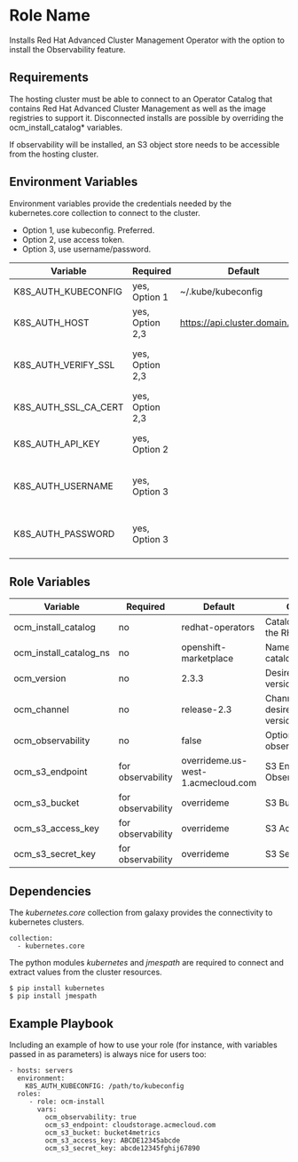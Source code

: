 Role Name
=========

Installs Red Hat Advanced Cluster Management Operator with the option to install the Observability feature.

Requirements
------------

The hosting cluster must be able to connect to an Operator Catalog that contains Red Hat Advanced Cluster Management as well as the image registries to support it. Disconnected installs are possible by overriding the ocm_install_catalog* variables.

If observability will be installed, an S3 object store needs to be accessible from the hosting cluster.


Environment Variables
---------------------

Environment variables provide the credentials needed by the kubernetes.core collection to connect to the cluster.

* Option 1, use kubeconfig. Preferred.
* Option 2, use access token.
* Option 3, use username/password. 

| Variable                | Required           | Default                            | Comments                                 |
|-------------------------|--------------------|------------------------------------|------------------------------------------|
| K8S_AUTH_KUBECONFIG     | yes, Option 1      | ~/.kube/kubeconfig                 | Path to Kubeconfig                       |
| K8S_AUTH_HOST           | yes, Option 2,3    | https://api.cluster.domain.com     | URL to the cluster API                   |
| K8S_AUTH_VERIFY_SSL     | yes, Option 2,3    |                                    | Flag to enforce SSL verification         |
| K8S_AUTH_SSL_CA_CERT    | yes, Option 2,3    |                                    | Path to Certificate Authority            |
| K8S_AUTH_API_KEY        | yes, Option 2      |                                    | Token for a cluster-admin                |
| K8S_AUTH_USERNAME       | yes, Option 3      |                                    | Username for a cluster-admin             |
| K8S_AUTH_PASSWORD       | yes, Option 3      |                                    | Password for a cluster-admin             |

Role Variables
--------------

| Variable                | Required           | Default                            | Comments                                 |
|-------------------------|--------------------|------------------------------------|------------------------------------------|
| ocm_install_catalog     | no                 | redhat-operators                   | Catalog that contains the RHACM Operator |
| ocm_install_catalog_ns  | no                 | openshift-marketplace              | Namespace of the catalog                 |
| ocm_version             | no                 | 2.3.3                              | Desired RHACM version                    |
| ocm_channel             | no                 | release-2.3                        | Channel of the desired RHACM version     |
| ocm_observability       | no                 | false                              | Option to install observability          |
| ocm_s3_endpoint         | for observability  | overrideme.us-west-1.acmecloud.com | S3 Endpoint for Observability/Thanos     |
| ocm_s3_bucket           | for observability  | overrideme                         | S3 Bucket                                |
| ocm_s3_access_key       | for observability  | overrideme                         | S3 Access Key                            |
| ocm_s3_secret_key       | for observability  | overrideme                         | S3 Secret Key                            |


Dependencies
------------

The *kubernetes.core* collection from galaxy provides the connectivity to kubernetes clusters.

    collection:
      - kubernetes.core

The python modules *kubernetes* and *jmespath* are required to connect and extract values from the cluster resources.

    $ pip install kubernetes
    $ pip install jmespath

Example Playbook
----------------

Including an example of how to use your role (for instance, with variables passed in as parameters) is always nice for users too:

    - hosts: servers
      environment:
        K8S_AUTH_KUBECONFIG: /path/to/kubeconfig
      roles:
         - role: ocm-install
           vars:
             ocm_observability: true
             ocm_s3_endpoint: cloudstorage.acmecloud.com
             ocm_s3_bucket: bucket4metrics
             ocm_s3_access_key: ABCDE12345abcde
             ocm_s3_secret_key: abcde12345fghij67890
